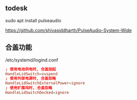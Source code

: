 
## todesk

sudo apt install pulseaudio

https://github.com/shivasiddharth/PulseAudio-System-Wide

## 合盖功能

/etc/systemd/logind.conf

```conf
; 使用电池供电时, 合盖挂起
HandleLidSwitch=suspend
; 使用外部电源时, 合盖忽略
HandleLidSwitchExternalPower=ignore
; 使用扩展坞时, 合盖忽略
HandleLidSwitchDocked=ignore
```